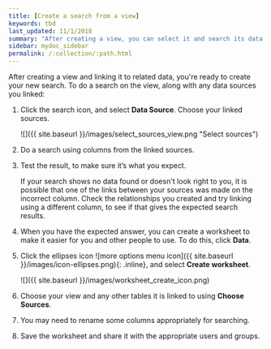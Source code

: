 ```yaml
---
title: [Create a search from a view]
keywords: tbd
last_updated: 11/1/2018
summary: "After creating a view, you can select it and search its data."
sidebar: mydoc_sidebar
permalink: /:collection/:path.html
---
```

After creating a view and linking it to related data, you're ready to create your new search. To do a search on the view, along with any data sources you linked:

1. Click the search icon, and select **Data Source**. Choose your linked sources.

     ![]({{ site.baseurl }}/images/select_sources_view.png "Select sources")

2. Do a search using columns from the linked sources.

3. Test the result, to make sure it’s what you expect.

    If your search shows no data found or doesn't look right to you, it is possible that one of the links between your sources was made on the incorrect column. Check the relationships you created and try linking using a different column, to see if that gives the expected search results.

4. When you have the expected answer, you can create a worksheet to make it easier for you and other people to use. To do this, click **Data**.

5. Click the ellipses icon
![more options menu icon]({{ site.baseurl }}/images/icon-ellipses.png){: .inline},
and select **Create worksheet**.

    ![]({{ site.baseurl }}/images/worksheet_create_icon.png)

6. Choose your view and any other tables it is linked to using **Choose Sources**.

7. You may need to rename some columns appropriately for searching.

8. Save the worksheet and share it with the appropriate users and groups.
